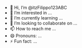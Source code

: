 - 👋 Hi, I’m @itzFilippo123ABC
- 👀 I’m interested in ...
- 🌱 I’m currently learning ...
- 💞️ I’m looking to collaborate on ...
- 📫 How to reach me ...
- 😄 Pronouns: ...
- ⚡ Fun fact: ...

<!---
itzFilippo123ABC/itzFilippo123ABC is a ✨ special ✨ repository because its `README.md` (this file) appears on your GitHub profile.
You can click the Preview link to take a look at your changes.
--->
